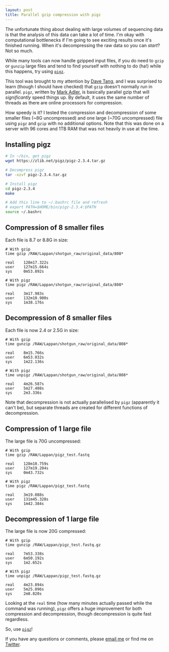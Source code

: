 ```yaml
---
layout: post
title: Parallel gzip compression with pigz
---
```


The unfortunate thing about dealing with large volumes of sequencing data is that the analysis of this data can take a lot of time. I'm okay with computational bottlenecks if I'm going to see exciting results once it's finished running. When it's decompressing the raw data so you can *start*? Not so much.

While many tools can now handle gzipped input files, if you do need to `gzip` or `gunzip` large files and tend to find yourself with nothing to do (ha!) while this happens, try using [`pigz`](https://zlib.net/pigz/).

This tool was brought to my attention by [Dave Tang](https://twitter.com/davetang31), and I was surprised to learn (though I should have checked) that `gzip` doesn't normally run in parallel. `pigz`, written by [Mark Adler](https://en.wikipedia.org/wiki/Mark_Adler), is basically parallel gzip that will *significantly* speed things up. By default, it uses the same number of threads as there are online processors for compression.

How speedy is it? I tested the compression and decompression of some smaller files (~8G uncompressed) and one large (~70G uncompressed) file using `pigz` and `gzip` with no additional options. Note that this was done on a server with 96 cores and 1TB RAM that was not heavily in use at the time. 

## Installing pigz

```bash
# In ~/bin, get pigz
wget https://zlib.net/pigz/pigz-2.3.4.tar.gz

# Decompress pigz
tar -xzvf pigz-2.3.4.tar.gz

# Install pigz
cd pigz-2.3.4
make

# Add this line to ~/.bashrc file and refresh
# export PATH=$HOME/bin/pigz-2.3.4:$PATH
source ~/.bashrc
```

## Compression of 8 smaller files

Each file is 8.7 or 8.8G in size:

```
# With gzip
time gzip /RAW/Lappan/shotgun_raw/original_data/808*

real    128m17.322s
user    127m15.664s
sys     0m53.892s

# With pigz
time pigz /RAW/Lappan/shotgun_raw/original_data/808*

real    3m17.983s
user    132m10.900s
sys     1m38.176s
```

## Decompression of 8 smaller files

Each file is now 2.4 or 2.5G in size:

```
# With gzip
time gunzip /RAW/Lappan/shotgun_raw/original_data/808*

real    8m15.766s
user    6m53.032s
sys     1m22.136s

# With pigz
time unpigz /RAW/Lappan/shotgun_raw/original_data/808*

real    4m26.587s
user    5m27.408s
sys     2m3.336s
```

Note that decompression is not actually parallelised by `pigz` (apparently it can't be), but separate threads are created for different functions of decompression.

## Compression of 1 large file

The large file is 70G uncompressed:

```
# With gzip
time gzip /RAW/Lappan/pigz_test.fastq

real    128m10.759s
user    127m19.204s
sys     0m43.732s

# With pigz
time pigz /RAW/Lappan/pigz_test.fastq

real    3m19.088s
user    131m45.328s
sys     1m42.384s
```

## Decompression of 1 large file

The large file is now 20G compressed:

```
# With gzip
time gunzip /RAW/Lappan/pigz_test.fastq.gz

real    7m53.338s
user    6m50.192s
sys     1m2.652s

# With pigz
time unpigz /RAW/Lappan/pigz_test.fastq.gz

real    4m23.894s
user    5m25.096s
sys     2m8.820s
```

Looking at the `real` time (how many minutes actually passed while the command was running), `pigz` offers a huge improvement for both compression and decompression, though decompression is quite fast regardless.

So, use [`pigz`](https://zlib.net/pigz/)!

If you have any questions or comments, please [email me](mailto:rachael.lappan@gmail.com) or find me on [Twitter](https://twitter.com/RachaelLappan).

